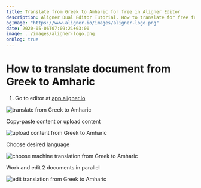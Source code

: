 ```yaml
---
title: Translate from Greek to Amharic for free in Aligner Editor
description: Aligner Dual Editor Tutorial. How to translate for free from Greek to Amharic. Aligner is multilingual document management platform. 
ogImage: "https://www.aligner.io/images/aligner-logo.png"
date: 2020-05-06T07:09:21+03:00
image: ../images/aligner-logo.png
onBlog: true
---
```


# How to translate document from Greek to Amharic

1. Go to editor at [app.aligner.io](https://app.aligner.io "Aligner App web page")

![translate from Greek to Amharic](../aligner-blank-editor.png "translate from Greek to Amharic")

Copy-paste content or upload content

![upload content from Greek to Amharic](../aligner-uploaded-document.png "upload content from Greek to Amharic")

Choose desired language

![choose machine translation from Greek to Amharic](../aligner-language-dropdown.png "choose machine translation from Greek to Amharic")

Work and edit 2 documents in parallel

![edit translation from Greek to Amharic](../aligner-double-sitded-editor.png "edit translation from Greek to Amharic")

